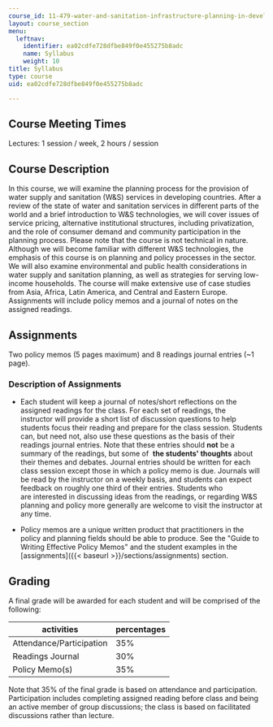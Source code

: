 ```yaml
---
course_id: 11-479-water-and-sanitation-infrastructure-planning-in-developing-countries-spring-2005
layout: course_section
menu:
  leftnav:
    identifier: ea02cdfe728dfbe849f0e455275b8adc
    name: Syllabus
    weight: 10
title: Syllabus
type: course
uid: ea02cdfe728dfbe849f0e455275b8adc

---
```


Course Meeting Times
--------------------

Lectures: 1 session / week, 2 hours / session

Course Description
------------------

In this course, we will examine the planning process for the provision of water supply and sanitation (W&S) services in developing countries. After a review of the state of water and sanitation services in different parts of the world and a brief introduction to W&S technologies, we will cover issues of service pricing, alternative institutional structures, including privatization, and the role of consumer demand and community participation in the planning process. Please note that the course is not technical in nature. Although we will become familiar with different W&S technologies, the emphasis of this course is on planning and policy processes in the sector. We will also examine environmental and public health considerations in water supply and sanitation planning, as well as strategies for serving low-income households. The course will make extensive use of case studies from Asia, Africa, Latin America, and Central and Eastern Europe. Assignments will include policy memos and a journal of notes on the assigned readings.

Assignments
-----------

Two policy memos (5 pages maximum) and 8 readings journal entries (~1 page).

### Description of Assignments

*   Each student will keep a journal of notes/short reflections on the assigned readings for the class. For each set of readings, the instructor will provide a short list of discussion questions to help students focus their reading and prepare for the class session. Students can, but need not, also use these questions as the basis of their readings journal entries. Note that these entries should **not** be a summary of the readings, but some of  **the students' thoughts** about their themes and debates. Journal entries should be written for each class session except those in which a policy memo is due. Journals will be read by the instructor on a weekly basis, and students can expect feedback on roughly one third of their entries. Students who are interested in discussing ideas from the readings, or regarding W&S planning and policy more generally are welcome to visit the instructor at any time.  
      
    
*   Policy memos are a unique written product that practitioners in the policy and planning fields should be able to produce. See the "Guide to Writing Effective Policy Memos" and the student examples in the [assignments]({{< baseurl >}}/sections/assignments) section.

Grading
-------

A final grade will be awarded for each student and will be comprised of the following:

| activities | percentages |
| --- | --- |
| Attendance/Participation | 35% |
| Readings Journal | 30% |
| Policy Memo(s) | 35% 

  

Note that 35% of the final grade is based on attendance and participation. Participation includes completing assigned reading before class and being an active member of group discussions; the class is based on facilitated discussions rather than lecture.